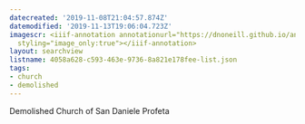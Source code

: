 ```yaml
---
datecreated: '2019-11-08T21:04:57.874Z'
datemodified: '2019-11-13T19:06:04.723Z'
imagescr: <iiif-annotation annotationurl="https://dnoneill.github.io/annotate/annotations/6ba96a8f-026b-11ea-8490-88e9fe7026e8.json"
  styling="image_only:true"></iiif-annotation>
layout: searchview
listname: 4058a628-c593-463e-9736-8a821e178fee-list.json
tags:
- church
- demolished
---
```

Demolished Church of San Daniele Profeta